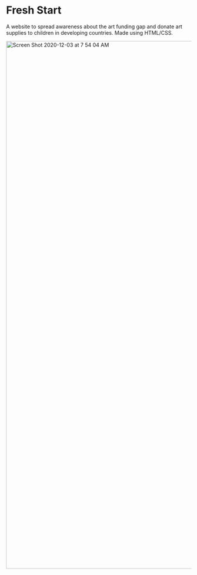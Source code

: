 # Fresh Start
A website to spread awareness about the art funding gap and donate art supplies to children in developing countries. Made using HTML/CSS.

<img width="1436" alt="Screen Shot 2020-12-03 at 7 54 04 AM" src="https://user-images.githubusercontent.com/41010363/101026618-bff8de00-353c-11eb-831b-81085d5133d4.png">
